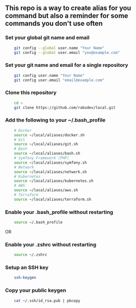 ## This repo is a way to create alias for you command but also a reminder for some commands you don't use often

### Set your global git name and email

```bash
    git config --global user.name "Your Name"
    git config --global user.email "you@example.com"
```

### Set your git name and email for a single repository

```bash
    git config user.name "Your Name"
    git config user.email "email@example.com"
```

### Clone this repository

```bash
    cd ~
    git clone https://github.com/rakodev/local.git
```

### Add the following to your ~/.bash_profile

```bash
    # Docker
    source ~/local/aliases/docker.sh
    # Git
    source ~/local/aliases/git.sh
    # Bash
    source ~/local/aliases/bash.sh
    # Symfony Framework (PHP)
    source ~/local/aliases/symfony.sh
    # Network
    source ~/local/aliases/network.sh
    # Kubernetes
    source ~/local/aliases/kubernetes.sh
    # AWS
    source ~/local/aliases/aws.sh
    # Terraform
    source ~/local/aliases/terraform.sh  
```

### Enable your .bash_profile without restarting

```bash
    source ~/.bash_profile
```

OR

### Enable your .zshrc without restarting

```bash
    source ~/.zshrc
```

### Setup an SSH key

```bash
    ssh-keygen
```

### Copy your public keygen

```bash
    cat ~/.ssh/id_rsa.pub | pbcopy
```
